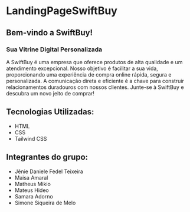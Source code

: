 # LandingPageSwiftBuy
 

## Bem-vindo a SwiftBuy!
### Sua Vitrine Digital Personalizada

A SwiftBuy é uma empresa que oferece produtos de alta qualidade e um atendimento excepcional. Nosso objetivo é facilitar a sua vida, proporcionando uma experiência de compra online rápida, segura e personalizada. A comunicação direta e eficiente é a chave para construir relacionamentos duradouros com nossos clientes. Junte-se à SwiftBuy e descubra um novo jeito de comprar!

## Tecnologias Utilizadas:
* HTML
* CSS
* Tailwind CSS

## Integrantes do grupo:
* Jênie Daniele Fedel Teixeira
* Maisa Amaral
* Matheus Mikio
* Mateus Hideo
* Samara Adorno
* Simone Siqueira de Melo
